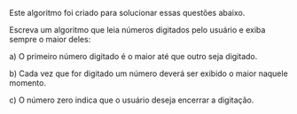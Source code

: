 Este algoritmo foi criado para solucionar essas questões abaixo.

Escreva um algoritmo que leia números digitados pelo usuário e exiba sempre o maior deles:

   a) O primeiro número digitado é o maior até que outro seja digitado.

   b) Cada vez que for digitado um número deverá ser exibido o maior naquele momento.

   c) O número zero indica que o usuário deseja encerrar a digitação.
